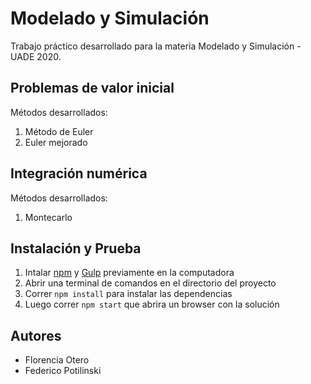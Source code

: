 # Modelado y Simulación
Trabajo práctico desarrollado para la materia Modelado y Simulación - UADE 2020.
## Problemas de valor inicial

Métodos desarrollados:
1. Método de Euler
2. Euler mejorado

## Integración numérica

Métodos desarrollados:
1. Montecarlo

## Instalación y Prueba

1. Intalar [npm](https://www.npmjs.com/get-npm) y [Gulp](https://gulpjs.com/docs/en/getting-started/quick-start/) previamente en la computadora
2. Abrir una terminal de comandos en el directorio del proyecto
3. Correr `npm install` para instalar las dependencias
4. Luego correr `npm start` que abrira un browser con la solución


## Autores
- Florencia Otero
- Federico Potilinski